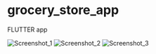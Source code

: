 # grocery_store_app

FLUTTER app

![Screenshot_1](https://github.com/DrowLink/grocery_store_app/assets/111207841/e6ea4d9d-87ce-4d63-a5d1-94624b7d5f61) ![Screenshot_2](https://github.com/DrowLink/grocery_store_app/assets/111207841/1662e220-f743-4a93-b5a3-bc2acb0a7569) ![Screenshot_3](https://github.com/DrowLink/grocery_store_app/assets/111207841/6233b681-3448-4df2-bc63-19c6efede2ef)






